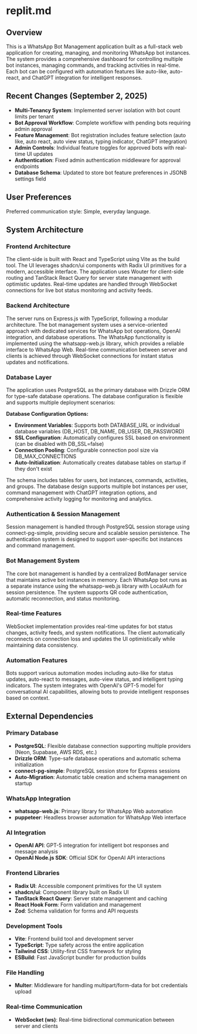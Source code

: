 # replit.md

## Overview

This is a WhatsApp Bot Management application built as a full-stack web application for creating, managing, and monitoring WhatsApp bot instances. The system provides a comprehensive dashboard for controlling multiple bot instances, managing commands, and tracking activities in real-time. Each bot can be configured with automation features like auto-like, auto-react, and ChatGPT integration for intelligent responses.

## Recent Changes (September 2, 2025)

- **Multi-Tenancy System**: Implemented server isolation with bot count limits per tenant
- **Bot Approval Workflow**: Complete workflow with pending bots requiring admin approval
- **Feature Management**: Bot registration includes feature selection (auto like, auto react, auto view status, typing indicator, ChatGPT integration)
- **Admin Controls**: Individual feature toggles for approved bots with real-time UI updates
- **Authentication**: Fixed admin authentication middleware for approval endpoints
- **Database Schema**: Updated to store bot feature preferences in JSONB settings field

## User Preferences

Preferred communication style: Simple, everyday language.

## System Architecture

### Frontend Architecture
The client-side is built with React and TypeScript using Vite as the build tool. The UI leverages shadcn/ui components with Radix UI primitives for a modern, accessible interface. The application uses Wouter for client-side routing and TanStack React Query for server state management with optimistic updates. Real-time updates are handled through WebSocket connections for live bot status monitoring and activity feeds.

### Backend Architecture
The server runs on Express.js with TypeScript, following a modular architecture. The bot management system uses a service-oriented approach with dedicated services for WhatsApp bot operations, OpenAI integration, and database operations. The WhatsApp functionality is implemented using the whatsapp-web.js library, which provides a reliable interface to WhatsApp Web. Real-time communication between server and clients is achieved through WebSocket connections for instant status updates and notifications.

### Database Layer
The application uses PostgreSQL as the primary database with Drizzle ORM for type-safe database operations. The database configuration is flexible and supports multiple deployment scenarios:

**Database Configuration Options:**
- **Environment Variables**: Supports both DATABASE_URL or individual database variables (DB_HOST, DB_NAME, DB_USER, DB_PASSWORD)
- **SSL Configuration**: Automatically configures SSL based on environment (can be disabled with DB_SSL=false)
- **Connection Pooling**: Configurable connection pool size via DB_MAX_CONNECTIONS
- **Auto-Initialization**: Automatically creates database tables on startup if they don't exist

The schema includes tables for users, bot instances, commands, activities, and groups. The database design supports multiple bot instances per user, command management with ChatGPT integration options, and comprehensive activity logging for monitoring and analytics.

### Authentication & Session Management
Session management is handled through PostgreSQL session storage using connect-pg-simple, providing secure and scalable session persistence. The authentication system is designed to support user-specific bot instances and command management.

### Bot Management System
The core bot management is handled by a centralized BotManager service that maintains active bot instances in memory. Each WhatsApp bot runs as a separate instance using the whatsapp-web.js library with LocalAuth for session persistence. The system supports QR code authentication, automatic reconnection, and status monitoring.

### Real-time Features
WebSocket implementation provides real-time updates for bot status changes, activity feeds, and system notifications. The client automatically reconnects on connection loss and updates the UI optimistically while maintaining data consistency.

### Automation Features
Bots support various automation modes including auto-like for status updates, auto-react to messages, auto-view status, and intelligent typing indicators. The system integrates with OpenAI's GPT-5 model for conversational AI capabilities, allowing bots to provide intelligent responses based on context.

## External Dependencies

### Primary Database
- **PostgreSQL**: Flexible database connection supporting multiple providers (Neon, Supabase, AWS RDS, etc.)
- **Drizzle ORM**: Type-safe database operations and automatic schema initialization
- **connect-pg-simple**: PostgreSQL session store for Express sessions
- **Auto-Migration**: Automatic table creation and schema management on startup

### WhatsApp Integration
- **whatsapp-web.js**: Primary library for WhatsApp Web automation
- **puppeteer**: Headless browser automation for WhatsApp Web interface

### AI Integration
- **OpenAI API**: GPT-5 integration for intelligent bot responses and message analysis
- **OpenAI Node.js SDK**: Official SDK for OpenAI API interactions

### Frontend Libraries
- **Radix UI**: Accessible component primitives for the UI system
- **shadcn/ui**: Component library built on Radix UI
- **TanStack React Query**: Server state management and caching
- **React Hook Form**: Form validation and management
- **Zod**: Schema validation for forms and API requests

### Development Tools
- **Vite**: Frontend build tool and development server
- **TypeScript**: Type safety across the entire application
- **Tailwind CSS**: Utility-first CSS framework for styling
- **ESBuild**: Fast JavaScript bundler for production builds

### File Handling
- **Multer**: Middleware for handling multipart/form-data for bot credentials upload

### Real-time Communication
- **WebSocket (ws)**: Real-time bidirectional communication between server and clients